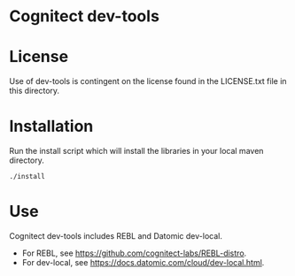 Cognitect dev-tools
===================

# License

Use of dev-tools is contingent on the license found in the LICENSE.txt file in this directory.

# Installation

Run the install script which will install the libraries in your local maven directory.

    ./install

# Use

Cognitect dev-tools includes REBL and Datomic dev-local.

* For REBL, see https://github.com/cognitect-labs/REBL-distro.
* For dev-local, see https://docs.datomic.com/cloud/dev-local.html.
